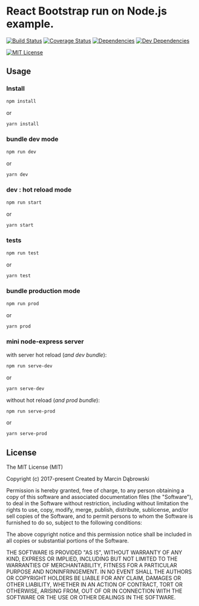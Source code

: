 React Bootstrap run on Node.js example.
==========
    
[![Build Status][travis-image]][travis-url]
[![Coverage Status][coveralls-image]][coveralls-url]
[![Dependencies][dependecies-image]][dependecies-url]
[![Dev Dependencies][dependecies-dev-image]][dependecies-dev-url]

[![MIT License][license-image]][license-url]

## Usage

### Install

```bash
npm install
```
or 

```bash
yarn install
```

### bundle dev mode

```bash
npm run dev
```
or 

```bash
yarn dev
```

### dev : hot reload mode

```bash
npm run start
```
or 

```bash
yarn start
```

### tests

```bash
npm run test
```
or 

```bash
yarn test
```

### bundle production mode


```bash
npm run prod
```
or 

```bash
yarn prod
```

### mini node-express server

with server hot reload (*and dev bundle*):
```bash
npm run serve-dev
```
or 

```bash
yarn serve-dev
```

without hot reload (*and prod bundle*):
```bash
npm run serve-prod
```
or 

```bash
yarn serve-prod
```

## License

The MIT License (MIT)

Copyright (c) 2017-present
Created by Marcin Dąbrowski

Permission is hereby granted, free of charge, to any person obtaining a copy of this software and associated documentation files (the "Software"), to deal in the Software without restriction, including without limitation the rights to use, copy, modify, merge, publish, distribute, sublicense, and/or sell copies of the Software, and to permit persons to whom the Software is furnished to do so, subject to the following conditions:

The above copyright notice and this permission notice shall be included in all copies or substantial portions of the Software.

THE SOFTWARE IS PROVIDED "AS IS", WITHOUT WARRANTY OF ANY KIND, EXPRESS OR IMPLIED, INCLUDING BUT NOT LIMITED TO THE WARRANTIES OF MERCHANTABILITY, FITNESS FOR A PARTICULAR PURPOSE AND NONINFRINGEMENT. IN NO EVENT SHALL THE AUTHORS OR COPYRIGHT HOLDERS BE LIABLE FOR ANY CLAIM, DAMAGES OR OTHER LIABILITY, WHETHER IN AN ACTION OF CONTRACT, TORT OR OTHERWISE, ARISING FROM, OUT OF OR IN CONNECTION WITH THE SOFTWARE OR THE USE OR OTHER DEALINGS IN THE SOFTWARE.


[travis-image]:https://img.shields.io/travis/marcindabrowski/node-react-bootstrap-example.svg?style=plastic
[travis-url]:https://travis-ci.org/marcindabrowski/node-react-bootstrap-example

[coveralls-image]:https://coveralls.io/repos/github/marcindabrowski/node-react-bootstrap-example/badge.svg?branch=master
[coveralls-url]:https://coveralls.io/github/marcindabrowski/node-react-bootstrap-example?branch=master

[dependecies-image]:https://img.shields.io/david/marcindabrowski/node-react-bootstrap-example.svg?style=plastic
[dependecies-url]:https://david-dm.org/marcindabrowski/node-react-bootstrap-example

[dependecies-dev-image]:https://img.shields.io/david/dev/marcindabrowski/node-react-bootstrap-example.svg?style=plastic
[dependecies-dev-url]:https://david-dm.org/marcindabrowski/node-react-bootstrap-example?type=dev

[license-image]:https://img.shields.io/github/license/mashape/apistatus.svg?style=plastic
[license-url]:LICENSE.txt